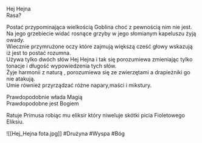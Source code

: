 Hej Hejna  
Rasa?

Postać przypominająca wielkością Goblina choć z pewnością nim nie jest.  
Na jego grzebiecie widać rosnące grzyby w jego słomianym kapeluszu żyją owady.  
Wiecznie przymrużone oczy które zajmują większą cześć głowy wskazują iż jest to postać rozumna.  
Używa tylko dwóch słów Hej Hejna i tak się porozumiewa zmieniając tylko tonacje i długość wypowiedzenia tych słów.  
Żyje harmonii z naturą , porozumiewa się ze zwierzętami a drapieżniki go nie atakują.  
Umie również przyrządzać różne napary,maści i mikstury.

Prawdopodobnie włada Magią  
Prawdopodobne jest Bogiem

Ratuje Primusa robiąc mu eliksir który niweluje skótki picia Fioletowego Eliksiu.

![[Hej_Hejna fota.jpg]]
#Drużyna #Wyspa #Bóg
